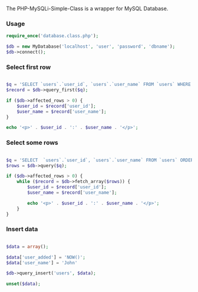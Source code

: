The PHP-MySQLi-Simple-Class is a wrapper for MySQL Database.

### Usage
```php
require_once('database.class.php');

$db = new MyDatabase('localhost', 'user', 'password', 'dbname');
$db->connect();
```

### Select first row

```php

$q = 'SELECT `users`.`user_id`, `users`.`user_name` FROM `users` WHERE `users`.`user_id` = "1" ORDER BY `users`.`user_id` DESC LIMIT 1';
$record = $db->query_first($q);

if ($db->affected_rows > 0) {
    $user_id = $record['user_id'];
    $user_name = $record['user_name'];
}

echo '<p>' . $user_id . ':' . $user_name . '</p>';

```

### Select some rows

```php

$q = 'SELECT  `users`.`user_id`, `users`.`user_name` FROM `users` ORDER BY `users`.`user_id` DESC LIMIT 10';
$rows = $db->query($q);

if ($db->affected_rows > 0) {
    while ($record = $db->fetch_array($rows)) {
        $user_id = $record['user_id'];
        $user_name = $record['user_name'];

        echo '<p>' . $user_id . ':' . $user_name . '</p>';
    }
}

```

### Insert data

```php

$data = array();

$data['user_added'] = 'NOW()';
$data['user_name'] = 'John'

$db->query_insert('users', $data);

unset($data);

```